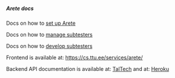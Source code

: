 ##### Arete docs ####

Docs on how to [set up Arete](docs/TESTER.md)

Docs on how to [manage subtesters](docs/SUB_TESTER_FOR_TEACHER.md)

Docs on how to [develop subtesters](docs/SUB_TESTER_FOR_DEVELOPER.md)

Frontend is available at: https://cs.ttu.ee/services/arete/

Backend API documentation is available at: [TalTech](https://cs.ttu.ee/services/arete/api/v2/swagger-ui/index.html?configUrl=/services/arete/api/v2/docs/swagger-config) and at: [Heroku](https://arete-back.herokuapp.com/services/arete/api/v2/swagger-ui/index.html?configUrl=/services/arete/api/v2/docs/swagger-config)
